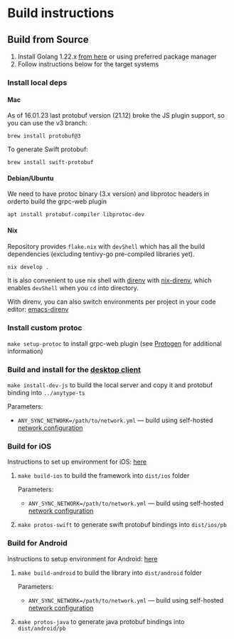 # Build instructions
## Build from Source
1. Install Golang 1.22.x [from here](http://golang.org/dl/) or using preferred package manager
2. Follow instructions below for the target systems

### Install local deps

#### Mac
As of 16.01.23 last protobuf version (21.12) broke the JS plugin support, so you can use the v3 branch:
```
brew install protobuf@3
```

To generate Swift protobuf:
```
brew install swift-protobuf
```

#### Debian/Ubuntu
We need to have protoc binary (3.x version) and libprotoc headers in orderto build the grpc-web plugin
```
apt install protobuf-compiler libprotoc-dev
```

#### Nix

Repository provides `flake.nix` with `devShell` which has all the build dependencies (excluding tentivy-go pre-compiled libraries yet).

```bash
nix develop .
```

It is also convenient to use nix shell with [direnv](https://direnv.net/) with [nix-direnv](https://github.com/nix-community/nix-direnv),
which enables `devShell` when you `cd` into directory.

With direnv, you can also switch environments per project in your code editor: [emacs-direnv](https://github.com/wbolster/emacs-direnv)

### Install custom protoc
`make setup-protoc` to install grpc-web plugin (see [Protogen](https://github.com/anyproto/anytype-heart/blob/main/docs/Protogen.md) for additional information)

### Build and install for the [desktop client](https://github.com/anyproto/anytype-ts)
`make install-dev-js` to build the local server and copy it and protobuf binding into `../anytype-ts`

Parameters:
- `ANY_SYNC_NETWORK=/path/to/network.yml` — build using self-hosted [network configuration](https://tech.anytype.io/anytype-heart/configuration)

### Build for iOS
Instructions to set up environment for iOS: [here](https://github.com/anyproto/anytype-swift/blob/main/docs/Setup_For_Middleware.md)
1. `make build-ios` to build the framework into `dist/ios` folder

   Parameters:
    - `ANY_SYNC_NETWORK=/path/to/network.yml` — build using self-hosted [network configuration](https://tech.anytype.io/anytype-heart/configuration)
2. `make protos-swift` to generate swift protobuf bindings into `dist/ios/pb`

### Build for Android
Instructions to setup environment for Android: [here](https://github.com/anyproto/anytype-kotlin/blob/main/docs/Setup_For_Middleware.md)
1. `make build-android` to build the library into `dist/android` folder

   Parameters:
    - `ANY_SYNC_NETWORK=/path/to/network.yml` — build using self-hosted [network configuration](https://tech.anytype.io/anytype-heart/configuration)
2. `make protos-java` to generate java protobuf bindings into `dist/android/pb`
